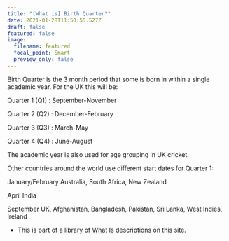 ```yaml
---
title: "[What is] Birth Quarter?"
date: 2021-01-28T11:50:55.527Z
draft: false
featured: false
image:
  filename: featured
  focal_point: Smart
  preview_only: false
---
```

Birth Quarter is the 3 month period that some is born in within a single academic year. For the UK this will be:

Quarter 1 (Q1) : September-November

Quarter 2 (Q2) : December-February

Quarter 3 (Q3) : March-May

Quarter 4 (Q4) : June-August

The academic year is also used for age grouping in UK cricket.

Other countries around the world use different start dates for Quarter 1:

January/February
Australia, South Africa, New Zealand

April
India

September
UK, Afghanistan, Bangladesh, Pakistan, Sri Lanka, West Indies, Ireland



* This is part of a library of [What Is](https://onemoresummer.co.uk/post/the-what-is-series/) descriptions on this site.